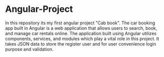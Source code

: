 # Angular-Project
In this repository its my first angular project "Cab book".
The car booking app built in Angular is a web application that allows users to 
search, book, and manage car rentals online. The application built using Angular 
utilizes components, services, and modules which play a vital role in this project. 
It takes JSON data to store the register user and for user convenience login 
purpose and validation. 
